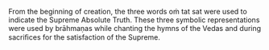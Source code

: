 From the beginning of creation, the three words oṁ tat sat were used to indicate the Supreme Absolute Truth. These three symbolic representations were used by brāhmaṇas while chanting the hymns of the Vedas and during sacriﬁces for the satisfaction of the Supreme.